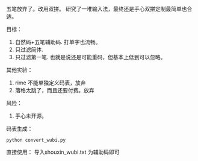 五笔放弃了。改用双拼。
研究了一堆输入法，最终还是手心双拼定制最简单也合适。


目标：
1. 自然码+五笔辅助码. 打单字也流畅。
2. 只过滤简体.
3. 只过滤第一笔. 也就是说还是可能重码，但基本上低到可以忽略。

其他实验：
1. rime 不能单独定义码表，放弃
2. 落格太跳了，而且还要付费。放弃


风险：
1. 手心未开源。

码表生成：
```
python convert_wubi.py
```

直接使用：
导入shouxin_wubi.txt 为辅助码即可

